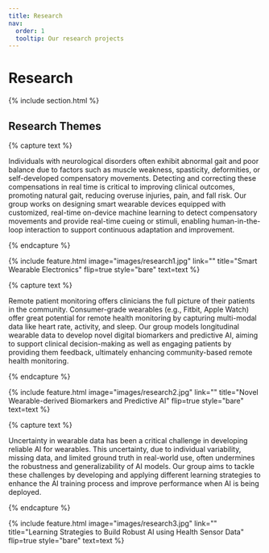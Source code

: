 ```yaml
---
title: Research
nav:
  order: 1
  tooltip: Our research projects
---
```


# Research

{% include section.html %}

## Research Themes

{% capture text %}

Individuals with neurological disorders often exhibit abnormal gait and poor balance due to factors such as muscle weakness, spasticity, deformities, or self-developed compensatory movements. Detecting and correcting these compensations in real time is critical to improving clinical outcomes, promoting natural gait, reducing overuse injuries, pain, and fall risk. Our group works on designing smart wearable devices equipped with customized, real-time on-device machine learning to detect compensatory movements and provide real-time cueing or stimuli, enabling human-in-the-loop interaction to support continuous adaptation and improvement. 

{% endcapture %}

{%
  include feature.html
  image="images/research1.jpg"
  link=""
  title="Smart Wearable Electronics"
  flip=true
  style="bare"
  text=text
%}


{% capture text %}

Remote patient monitoring offers clinicians the full picture of their patients in the community. Consumer-grade wearables (e.g., Fitbit, Apple Watch) offer great potential for remote health monitoring by capturing multi-modal data like heart rate, activity, and sleep. Our group models longitudinal wearable data to develop novel digital biomarkers and predictive AI, aiming to support clinical decision-making as well as engaging patients by providing them feedback, ultimately enhancing community-based remote health monitoring.

{% endcapture %}

{%
  include feature.html
  image="images/research2.jpg"
  link=""
  title="Novel Wearable-derived Biomarkers and Predictive AI"
  flip=true
  style="bare"
  text=text
%}


{% capture text %}

Uncertainty in wearable data has been a critical challenge in developing reliable AI for wearables. This uncertainty, due to individual variability, missing data, and limited ground truth in real-world use, often undermines the robustness and generalizability of AI models. Our group aims to tackle these challenges by developing and applying different learning strategies to enhance the AI training process and improve performance when AI is being deployed.

{% endcapture %}

{%
  include feature.html
  image="images/research3.jpg"
  link=""
  title="Learning Strategies to Build Robust AI using Health Sensor Data"
  flip=true
  style="bare"
  text=text
%}